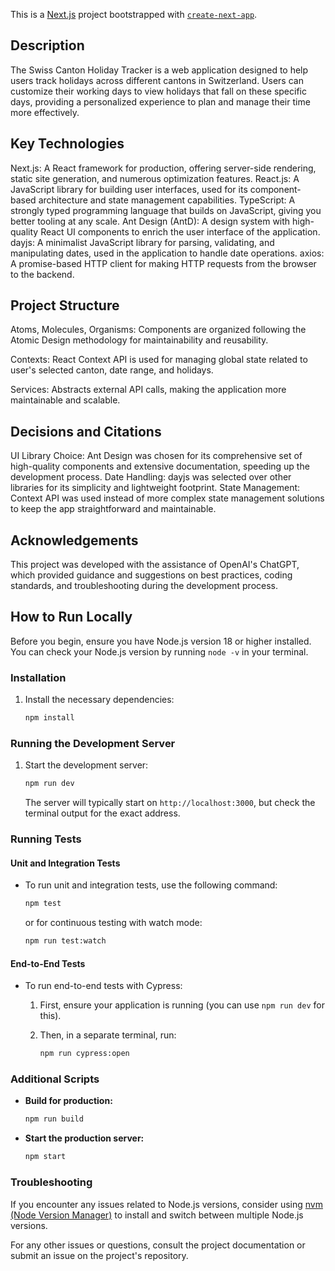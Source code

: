This is a [Next.js](https://nextjs.org/) project bootstrapped with [`create-next-app`](https://github.com/vercel/next.js/tree/canary/packages/create-next-app).

## Description

The Swiss Canton Holiday Tracker is a web application designed to help users track holidays across different cantons in Switzerland. Users can customize their working days to view holidays that fall on these specific days, providing a personalized experience to plan and manage their time more effectively.

## Key Technologies

Next.js: A React framework for production, offering server-side rendering, static site generation, and numerous optimization features.
React.js: A JavaScript library for building user interfaces, used for its component-based architecture and state management capabilities.
TypeScript: A strongly typed programming language that builds on JavaScript, giving you better tooling at any scale.
Ant Design (AntD): A design system with high-quality React UI components to enrich the user interface of the application.
dayjs: A minimalist JavaScript library for parsing, validating, and manipulating dates, used in the application to handle date operations.
axios: A promise-based HTTP client for making HTTP requests from the browser to the backend.

## Project Structure

Atoms, Molecules, Organisms: Components are organized following the Atomic Design methodology for maintainability and reusability.

Contexts: React Context API is used for managing global state related to user's selected canton, date range, and holidays.

Services: Abstracts external API calls, making the application more maintainable and scalable.

## Decisions and Citations

UI Library Choice: Ant Design was chosen for its comprehensive set of high-quality components and extensive documentation, speeding up the development process.
Date Handling: dayjs was selected over other libraries for its simplicity and lightweight footprint.
State Management: Context API was used instead of more complex state management solutions to keep the app straightforward and maintainable.

## Acknowledgements

This project was developed with the assistance of OpenAI's ChatGPT, which provided guidance and suggestions on best practices, coding standards, and troubleshooting during the development process.

## How to Run Locally

Before you begin, ensure you have Node.js version 18 or higher installed. You can check your Node.js version by running `node -v` in your terminal.

### Installation

1. Install the necessary dependencies:

   ```bash
   npm install
   ```

### Running the Development Server

1. Start the development server:

   ```bash
   npm run dev
   ```

   The server will typically start on `http://localhost:3000`, but check the terminal output for the exact address.

### Running Tests

#### Unit and Integration Tests

-  To run unit and integration tests, use the following command:

   ```bash
   npm test
   ```

   or for continuous testing with watch mode:

   ```bash
   npm run test:watch
   ```

#### End-to-End Tests

-  To run end-to-end tests with Cypress:

   1. First, ensure your application is running (you can use `npm run dev` for this).
   2. Then, in a separate terminal, run:

      ```bash
      npm run cypress:open
      ```

### Additional Scripts

-  **Build for production:**

   ```bash
   npm run build
   ```

-  **Start the production server:**

   ```bash
   npm start
   ```

### Troubleshooting

If you encounter any issues related to Node.js versions, consider using [nvm (Node Version Manager)](https://github.com/nvm-sh/nvm) to install and switch between multiple Node.js versions.

For any other issues or questions, consult the project documentation or submit an issue on the project's repository.
